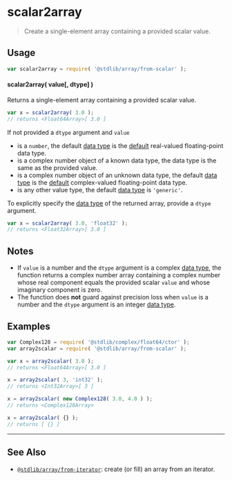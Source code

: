 <!--

@license Apache-2.0

Copyright (c) 2024 The Stdlib Authors.

Licensed under the Apache License, Version 2.0 (the "License");
you may not use this file except in compliance with the License.
You may obtain a copy of the License at

   http://www.apache.org/licenses/LICENSE-2.0

Unless required by applicable law or agreed to in writing, software
distributed under the License is distributed on an "AS IS" BASIS,
WITHOUT WARRANTIES OR CONDITIONS OF ANY KIND, either express or implied.
See the License for the specific language governing permissions and
limitations under the License.

-->

# scalar2array

> Create a single-element array containing a provided scalar value.

<!-- Section to include introductory text. Make sure to keep an empty line after the intro `section` element and another before the `/section` close. -->

<section class="intro">

</section>

<!-- /.intro -->

<!-- Package usage documentation. -->

<section class="usage">

## Usage

```javascript
var scalar2array = require( '@stdlib/array/from-scalar' );
```

#### scalar2array( value\[, dtype] )

Returns a single-element array containing a provided scalar value.

```javascript
var x = scalar2array( 3.0 );
// returns <Float64Array>[ 3.0 ]
```

If not provided a `dtype` argument and `value`

-   is a `number`, the default [data type][@stdlib/array/dtypes] is the [default][@stdlib/array/defaults] real-valued floating-point data type.
-   is a complex number object of a known data type, the data type is the same as the provided value.
-   is a complex number object of an unknown data type, the default [data type][@stdlib/array/dtypes] is the [default][@stdlib/array/defaults] complex-valued floating-point data type.
-   is any other value type, the default [data type][@stdlib/array/dtypes] is `'generic'`.

To explicitly specify the [data type][@stdlib/array/dtypes] of the returned array, provide a `dtype` argument.

```javascript
var x = scalar2array( 3.0, 'float32' );
// returns <Float32Array>[ 3.0 ]
```

</section>

<!-- /.usage -->

<!-- Package usage notes. Make sure to keep an empty line after the `section` element and another before the `/section` close. -->

<section class="notes">

## Notes

-   If `value` is a number and the `dtype` argument is a complex [data type][@stdlib/array/dtypes], the function returns a complex number array containing a complex number whose real component equals the provided scalar `value` and whose imaginary component is zero.
-   The function does **not** guard against precision loss when `value` is a number and the `dtype` argument is an integer [data type][@stdlib/array/dtypes].

</section>

<!-- /.notes -->

<!-- Package usage examples. -->

<section class="examples">

## Examples

<!-- eslint no-undef: "error" -->

```javascript
var Complex128 = require( '@stdlib/complex/float64/ctor' );
var array2scalar = require( '@stdlib/array/from-scalar' );

var x = array2scalar( 3.0 );
// returns <Float64Array>[ 3.0 ]

x = array2scalar( 3, 'int32' );
// returns <Int32Array>[ 3 ]

x = array2scalar( new Complex128( 3.0, 4.0 ) );
// returns <Complex128Array>

x = array2scalar( {} );
// returns [ {} ]
```

</section>

<!-- /.examples -->

<!-- Section to include cited references. If references are included, add a horizontal rule *before* the section. Make sure to keep an empty line after the `section` element and another before the `/section` close. -->

<section class="references">

</section>

<!-- /.references -->

<!-- Section for related `stdlib` packages. Do not manually edit this section, as it is automatically populated. -->

<section class="related">

* * *

## See Also

-   <span class="package-name">[`@stdlib/array/from-iterator`][@stdlib/array/from-iterator]</span><span class="delimiter">: </span><span class="description">create (or fill) an array from an iterator.</span>

</section>

<!-- /.related -->

<!-- Section for all links. Make sure to keep an empty line after the `section` element and another before the `/section` close. -->

<section class="links">

[@stdlib/array/dtypes]: https://github.com/stdlib-js/array/tree/main/dtypes

[@stdlib/array/defaults]: https://github.com/stdlib-js/array/tree/main/defaults

<!-- <related-links> -->

[@stdlib/array/from-iterator]: https://github.com/stdlib-js/array/tree/main/from-iterator

<!-- </related-links> -->

</section>

<!-- /.links -->
